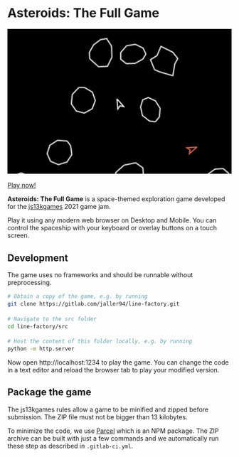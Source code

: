 # Asteroids: The Full Game

![](./docs/preview.jpg)

[Play now!](https://jaller94.gitlab.io/line-factory/)

**Asteroids: The Full Game** is a space-themed exploration game developed for the [js13kgames](https://js13kgames.com/) 2021 game jam.

Play it using any modern web browser on Desktop and Mobile. You can control the spaceship with your keyboard or overlay buttons on a touch screen.

## Development
The game uses no frameworks and should be runnable without preprocessing.

```bash
# Obtain a copy of the game, e.g. by running
git clone https://gitlab.com/jaller94/line-factory.git

# Navigate to the src folder
cd line-factory/src

# Host the content of this folder locally, e.g. by running
python -m http.server
```

Now open http://localhost:1234 to play the game.
You can change the code in a text editor and reload the browser tab to play your modified version.

## Package the game
The js13kgames rules allow a game to be minified and zipped before submission. The ZIP file must not be bigger than 13 kilobytes.

To minimize the code, we use [Parcel](https://parceljs.org/) which is an NPM package. The ZIP archive can be built with just a few commands and we automatically run these step as described in `.gitlab-ci.yml`.
